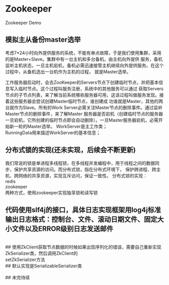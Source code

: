 # Zookeeper
Zookeeper Demo
## 模拟主从备份master选举
考虑7*24小时向外提供服务的系统，不能有单点故障，于是我们使用集群，采用的是Master+Slave。集群中有一台主机和多台备机，由主机向外提供
服务，备机监听主机状态，一旦主机宕机，备机必需迅速接管主机继续向外提供服务。在这个过程中，从备机选出一台机作为主机的过程，
就是Master选举。

工作服务器启动时，会去ZooKeeper的Servers节点下创建临时节点，并把基本信息写入临时节点。这个过程叫服务注册，系统中的其他服务可以通过
获取Servers节点的子节点列表，来了解当前系统哪些服务器可用，这该过程叫做服务发现。接着这些服务器会尝试创建Master临时节点，谁创建成
功谁就是Master，其他的两台就作为Slave。所有的Work Server必需关注Master节点的删除事件。通过监听Master节点的删除事件，来了解Master
服务器是否宕机（创建临时节点的服务器一旦宕机，它所创建的临时节点即会自动删除）。一旦Master服务器宕机，必需开始新一轮的Master选举。
WorkServer是主工作类；<br/>
RunningData用来描述WorkServer的基本信息；

## 分布式锁的实现(还未实现，后续会不断更新)
我们常说的锁是单进程多线程锁，在多线程并发编程中，用于线程之间的数据同步，保护共享资源的访问。而分布式锁，指在分布式环境下，
保护跨进程、跨主机、跨网络的共享资源，实现互斥访问，保证一致性。
分布式锁的实现：<br/>
redis<br/>
zookeeper<br/>
两种方式，使用zookeeper实现独享锁和读写锁

## 代码使用slf4j的接口，具体日志实现框架用log4j标准输出日志格式：控制台、文件、滚动日期文件、固定大小文件以及ERROR级别日志发送邮件
<br/>
## 使用ZkClient获取节点数据的时候如果出现序列化的错误，需要自己重新实现ZkSerializer类，然后调用ZkClient的<br/>
setZkSerializer方法<br/>
## 默认实现是SerializableSerializer类<br/>
<br/>
##  未完待续


